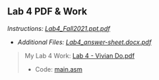 ## Lab 4 PDF & Work

*Instructions: [Lab4_Fall2021.ppt.pdf](https://github.com/odnaiviv/CSC3210/blob/main/Labs/Lab%2004/Lab4_Fall2021.ppt.pdf)*

* *Additional Files: [Lab4_answer-sheet.docx.pdf](https://github.com/odnaiviv/CSC3210/blob/main/Labs/Lab%2004/Lab4_answer-sheet.docx.pdf)*

>My Lab 4 Work: [Lab 4 - Vivian Do.pdf](https://github.com/odnaiviv/CSC3210/blob/main/Labs/Lab%2004/Lab%204%20-%20Vivian%20Do.pdf)
>* Code: [main.asm](https://github.com/odnaiviv/CSC3210/blob/main/Labs/Lab%2004/main.asm)
